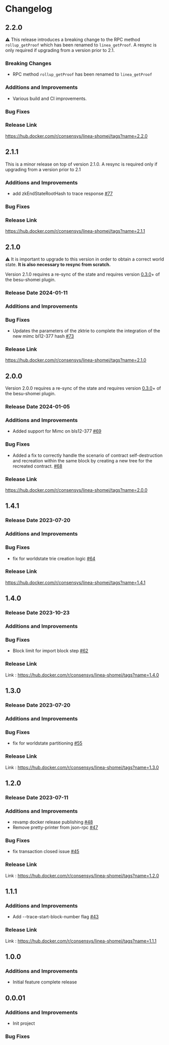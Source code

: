 # Changelog

## 2.2.0
⚠️ This release introduces a breaking change to the RPC method `rollup_getProof` which has been renamed to `linea_getProof`.
A resync is only required if upgrading from a version prior to 2.1. 

### Breaking Changes
- RPC method `rollup_getProof` has been renamed to `linea_getProof`

### Additions and Improvements
- Various build and CI improvements.

### Bug Fixes

### Release Link
https://hub.docker.com/r/consensys/linea-shomei/tags?name=2.2.0

## 2.1.1
This is a minor release on top of version 2.1.0.  A resync is required only if upgrading from a version prior to 2.1

### Additions and Improvements
* add zkEndStateRootHash to trace response [#77](https://github.com/Consensys/shomei/pull/77)

### Bug Fixes

### Release Link
https://hub.docker.com/r/consensys/linea-shomei/tags?name=2.1.1

## 2.1.0

⚠️  It is important to upgrade to this version in order to obtain a correct world state. **It is also necessary to resync from scratch.**

Version 2.1.0 requires a re-sync of the state and requires version [0.3.0](https://github.com/Consensys/besu-shomei-plugin/releases/tag/v0.3.0)+ of the besu-shomei plugin.

### Release Date 2024-01-11

### Additions and Improvements

### Bug Fixes
- Updates the parameters of the zktrie to complete the integration of the new mimc bl12-377 hash [#73](https://github.com/Consensys/shomei/pull/73)

### Release Link

https://hub.docker.com/r/consensys/linea-shomei/tags?name=2.1.0

## 2.0.0

Version 2.0.0 requires a re-sync of the state and requires version [0.3.0](https://github.com/Consensys/besu-shomei-plugin/releases/tag/v0.3.0)+ of the besu-shomei plugin.

### Release Date 2024-01-05

### Additions and Improvements
- Added support for Mimc on bls12-377 [#69](https://github.com/Consensys/shomei/pull/69)

### Bug Fixes
- Added a fix to correctly handle the scenario of contract self-destruction and recreation within the same block by creating a new tree for the recreated contract. [#68](https://github.com/Consensys/shomei/pull/68)
### Release Link
https://hub.docker.com/r/consensys/linea-shomei/tags?name=2.0.0

## 1.4.1

### Release Date 2023-07-20
### Additions and Improvements
### Bug Fixes
- fix for worldstate trie creation logic [#64](https://github.com/Consensys/shomei/pull/64)
### Release Link
https://hub.docker.com/r/consensys/linea-shomei/tags?name=1.4.1


## 1.4.0
### Release Date 2023-10-23
### Additions and Improvements
### Bug Fixes
- Block limit for import block step [#62](https://github.com/Consensys/shomei/pull/62)
### Release Link
Link : https://hub.docker.com/r/consensys/linea-shomei/tags?name=1.4.0


## 1.3.0
### Release Date 2023-07-20
### Additions and Improvements
### Bug Fixes
- fix for worldstate partitioning [#55](https://github.com/Consensys/shomei/pull/55)
### Release Link
Link : https://hub.docker.com/r/consensys/linea-shomei/tags?name=1.3.0


## 1.2.0 
### Release Date 2023-07-11
### Additions and Improvements
- revamp docker release publishing [#48](https://github.com/Consensys/shomei/pull/48)
- Remove pretty-printer from json-rpc [#47](https://github.com/Consensys/shomei/pull/47)
### Bug Fixes
- fix transaction closed issue [#45](https://github.com/Consensys/shomei/pull/45)
### Release Link
Link : https://hub.docker.com/r/consensys/linea-shomei/tags?name=1.2.0


## 1.1.1
### Additions and Improvements
- Add --trace-start-block-number flag [#43](https://github.com/Consensys/shomei/pull/43)
### Release Link
Link : https://hub.docker.com/r/consensys/linea-shomei/tags?name=1.1.1

## 1.0.0
### Additions and Improvements
- Initial feature complete release

## 0.0.01
### Additions and Improvements
- Init project
### Bug Fixes
